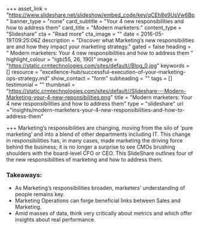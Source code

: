 +++
asset_link = "https://www.slideshare.net/slideshow/embed_code/key/qCEh8e9UsVw6Bp"
banner_type = "none"
card_subtitle = "Your 4 new responsibilities and how to address them"
card_title = "Modern marketers:"
content_type = "Slideshare"
cta = "Read more"
cta_image = ""
date = 2016-05-19T09:25:06Z
description = "Discover what Marketing’s new responsibilities are and how they impact your marketing strategy."
gated = false
heading = " Modern marketers: Your 4 new responsibilities and how to address them "
highlight_colour = "rgb(55, 26, 190)"
image = "https://static.crmtechnologies.com/sites/default//Blog_0.jpg"
keywords = []
resource = "excellence-hub/successful-execution-of-your-marketing-ops-strategy.md"
show_contact = "form"
subheading = ""
tags = []
testimonial = ""
thumbnail = "https://static.crmtechnologies.com/sites/default//Slideshare---Modern-Marketing-your-4-new-reponsibilities.png"
title = "Modern marketers:  Your 4 new responsibilities and how to address them"
type = "slideshare"
url ="insights/modern-marketers-your-4-new-responsibilities-and-how-to-address-them"

+++
Marketing’s responsibilities are changing, moving from the silo of ‘pure marketing’ and into a blend of other departments including IT. This change in responsibilities has, in many cases, made marketing the driving force behind the business; it is no longer a surprise to see CMOs brushing shoulders with the board-level CFO or CEO. This SlideShare outlines four of the new responsibilities of marketing and how to address them.

### Takeaways:

* As Marketing’s responsibilities broaden, marketers’ understanding of people remains key.
* Marketing Operations can forge beneficial links between Sales and Marketing.
* Amid masses of data, think very critically about metrics and which offer insights about real performance.